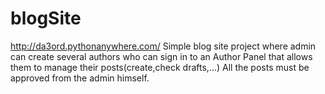 # blogSite
 http://da3ord.pythonanywhere.com/
 Simple blog site project where admin can create several authors who can sign in to an Author Panel that allows them to manage their posts(create,check drafts,...) 
 All the posts must be approved from the admin himself.
